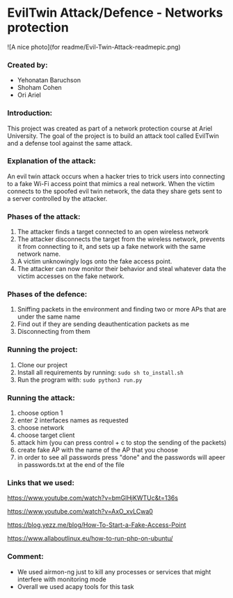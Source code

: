 # EvilTwin Attack/Defence - Networks protection
![A nice photo](for readme/Evil-Twin-Attack-readmepic.png)
### Created by:
- Yehonatan Baruchson
- Shoham Cohen
 - Ori Ariel
 

### Introduction:
This project was created as part of a network protection course at Ariel University. The goal of the project is to build an attack tool called EvilTwin and a defense tool against the same attack.

### Explanation of the attack:
An evil twin attack occurs when a hacker tries to trick users into connecting to a fake Wi-Fi access point that mimics a real network. When the victim connects to the spoofed evil twin network, the data they share gets sent to a server controlled by the attacker. 

### Phases of the attack:
1. The attacker finds a target connected to an open wireless network
2. The attacker disconnects the target from the wireless network, prevents it from connecting to it, and sets up a fake network with the same network name.
3. A victim unknowingly logs onto the fake access point.
4. The attacker can now monitor their behavior and steal whatever data the victim accesses on the fake network.

### Phases of the defence:
1. Sniffing packets in the environment and finding two or more APs that are under the same name
2. Find out if they are sending deauthentication packets as me
3. Disconnecting from them

### Running the project:
1. Clone our project
2. Install all requirements by running: ```sudo sh to_install.sh```
3. Run the program with: ```sudo python3 run.py```

### Running the attack:
1. choose option 1
2. enter 2 interfaces names as requested
3. choose network
4. choose target client
5. attack him (you can press control + c to stop the sending of the packets)
6. create fake AP with the name of the AP that you choose
7. in order to see all passwords press "done" and the passwords will apeer in passwords.txt at the end of the file

### Links that we used: 

https://www.youtube.com/watch?v=bmGlHjKWTUc&t=136s

https://www.youtube.com/watch?v=AxO_xvLCwa0

https://blog.yezz.me/blog/How-To-Start-a-Fake-Access-Point

https://www.allaboutlinux.eu/how-to-run-php-on-ubuntu/

### Comment:
- We used airmon-ng just to kill any processes or services that might interfere with monitoring mode
- Overall we used acapy tools for this task
